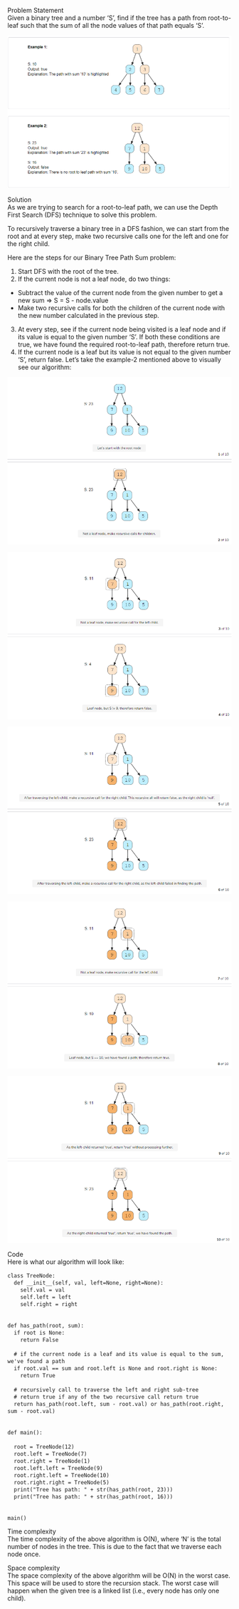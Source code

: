 Problem Statement \
Given a binary tree and a number ‘S’, find if the tree has a path from root-to-leaf such that the sum of all the node values of that path equals ‘S’.

![alt text](pics/8001.PNG?raw=true)

Solution \
As we are trying to search for a root-to-leaf path, we can use the Depth First Search (DFS) technique to solve this problem.

To recursively traverse a binary tree in a DFS fashion, we can start from the root and at every step, make two recursive calls one for the left and one for the right child.

Here are the steps for our Binary Tree Path Sum problem:

1. Start DFS with the root of the tree.
2. If the current node is not a leaf node, do two things:
* Subtract the value of the current node from the given number to get a new sum => S = S - node.value
* Make two recursive calls for both the children of the current node with the new number calculated in the previous step.
3. At every step, see if the current node being visited is a leaf node and if its value is equal to the given number ‘S’. If both these conditions are true, we have found the required root-to-leaf path, therefore return true.
4. If the current node is a leaf but its value is not equal to the given number ‘S’, return false.
Let’s take the example-2 mentioned above to visually see our algorithm:

![alt text](pics/8002.PNG?raw=true)

![alt text](pics/8003.PNG?raw=true)

![alt text](pics/8004.PNG?raw=true)

![alt text](pics/8005.PNG?raw=true)

![alt text](pics/8006.PNG?raw=true)


Code \
Here is what our algorithm will look like:
```
class TreeNode:
  def __init__(self, val, left=None, right=None):
    self.val = val
    self.left = left
    self.right = right


def has_path(root, sum):
  if root is None:
    return False

  # if the current node is a leaf and its value is equal to the sum, we've found a path
  if root.val == sum and root.left is None and root.right is None:
    return True

  # recursively call to traverse the left and right sub-tree
  # return true if any of the two recursive call return true
  return has_path(root.left, sum - root.val) or has_path(root.right, sum - root.val)


def main():

  root = TreeNode(12)
  root.left = TreeNode(7)
  root.right = TreeNode(1)
  root.left.left = TreeNode(9)
  root.right.left = TreeNode(10)
  root.right.right = TreeNode(5)
  print("Tree has path: " + str(has_path(root, 23)))
  print("Tree has path: " + str(has_path(root, 16)))


main()
```

Time complexity \
The time complexity of the above algorithm is O(N), where ‘N’ is the total number of nodes in the tree. This is due to the fact that we traverse each node once.

Space complexity \
The space complexity of the above algorithm will be O(N) in the worst case. This space will be used to store the recursion stack. The worst case will happen when the given tree is a linked list (i.e., every node has only one child).
